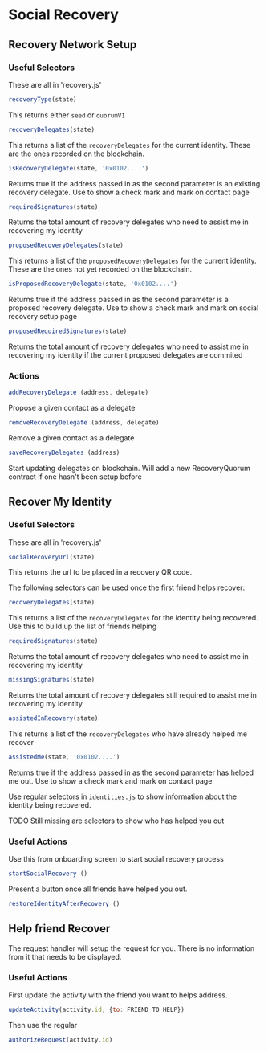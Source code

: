 # Social Recovery

## Recovery Network Setup

### Useful Selectors

These are all in 'recovery.js'

```js
recoveryType(state)
```

This returns either `seed` or `quorumV1`

```js
recoveryDelegates(state)
```

This returns a list of the `recoveryDelegates` for the current identity. These are the ones recorded on the blockchain.

```js
isRecoveryDelegate(state, '0x0102....')
```

Returns true if the address passed in as the second parameter is an existing recovery delegate. Use to show a check mark and mark on contact page

```js
requiredSignatures(state)
```

Returns the total amount of recovery delegates who need to assist me in recovering my identity

```js
proposedRecoveryDelegates(state)
```

This returns a list of the `proposedRecoveryDelegates` for the current identity. These are the ones not yet recorded on the blockchain.

```js
isProposedRecoveryDelegate(state, '0x0102....')
```

Returns true if the address passed in as the second parameter is a proposed recovery delegate. Use to show a check mark and mark on social recovery setup page

```js
proposedRequiredSignatures(state)
```

Returns the total amount of recovery delegates who need to assist me in recovering my identity if the current proposed delegates are commited

### Actions

```js
addRecoveryDelegate (address, delegate) 
```

Propose a given contact as a delegate

```js
removeRecoveryDelegate (address, delegate)
```

Remove a given contact as a delegate

```js
saveRecoveryDelegates (address)
```

Start updating delegates on blockchain. Will add a new RecoveryQuorum contract if one hasn't been setup before


## Recover My Identity

### Useful Selectors

These are all in 'recovery.js'

```js
socialRecoveryUrl(state)
```

This returns the url to be placed in a recovery QR code.

The following selectors can be used once the first friend helps recover:

```js
recoveryDelegates(state)
```

This returns a list of the `recoveryDelegates` for the identity being recovered. Use this to build up the list of friends helping

```js
requiredSignatures(state)
```

Returns the total amount of recovery delegates who need to assist me in recovering my identity

```js
missingSignatures(state)
```

Returns the total amount of recovery delegates still required to assist me in recovering my identity


```js
assistedInRecovery(state)
```

This returns a list of the `recoveryDelegates` who have already helped me recover

```js
assistedMe(state, '0x0102....')
```

Returns true if the address passed in as the second parameter has helped me out. Use to show a check mark and mark on contact page

Use regular selectors in `identities.js` to show information about the identity being recovered.

TODO Still missing are selectors to show who has helped you out

### Useful Actions

Use this from onboarding screen to start social recovery process

```js
startSocialRecovery ()
```

Present a button once all friends have helped you out.

```js
restoreIdentityAfterRecovery ()
```

## Help friend Recover

The request handler will setup the request for you. There is no information from it that needs to be displayed.

### Useful Actions

First update the activity with the friend you want to helps address.

```js
updateActivity(activity.id, {to: FRIEND_TO_HELP})
```

Then use the regular 

```js
authorizeRequest(activity.id)
```


